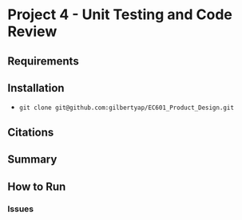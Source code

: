# Project 4 - Unit Testing and Code Review

## Requirements


## Installation
* `git clone git@github.com:gilbertyap/EC601_Product_Design.git`

## Citations

## Summary

## How to Run

### Issues
